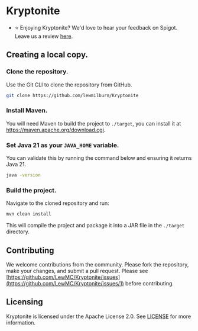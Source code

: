# Kryptonite

- ⭐ Enjoying Kryptonite? We'd love to hear your feedback on Spigot. Leave us a review [here](https://www.spigotmc.org/resources/kryptonite.116844/).

## Creating a local copy.

### Clone the repository.

Use the Git CLI to clone the repository from GitHub.

```sh
git clone https://github.com/lewmilburn/Kryptonite
```

### Install Maven.

You will need Maven to build the project to `./target`, you can install it at https://maven.apache.org/download.cgi.

### Set Java 21 as your `JAVA_HOME` variable.

You can validate this by running the command below and ensuring it returns Java 21.

```sh
java -version
```

### Build the project.

Navigate to the cloned repository and run:

```sh
mvn clean install
```

This will compile the project and package it into a JAR file in the `./target` directory.

## Contributing

We welcome contributions from the community. Please fork the repository, make your changes, and submit a pull request. Please see [https://github.com/LewMC/Kryptonite/issues](https://github.com/LewMC/Kryptonite/issues/1) before contributing.

## Licensing

Kryptonite is licensed under the Apache License 2.0. See [LICENSE](LICENSE) for more information.
